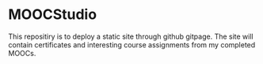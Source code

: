 # MOOCStudio
This repositiry is to deploy a static site through github gitpage. The site will contain certificates and interesting course assignments from my completed MOOCs.

